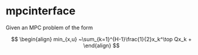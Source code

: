 # mpcinterface
Given an MPC problem of the form

$$
\begin{align}
min_{x,u} ~\sum_{k=1}^{H-1}\frac{1}{2}x_k^\top Qx_k +
\end{align} 
$$
